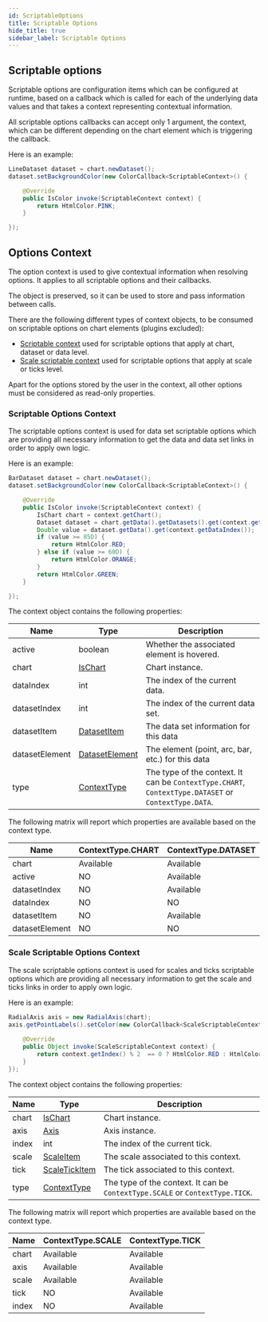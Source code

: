 ```yaml
---
id: ScriptableOptions
title: Scriptable Options
hide_title: true
sidebar_label: Scriptable Options
---
```

## Scriptable options

Scriptable options are configuration items which can be configured at runtime, based on a callback which is called for each of the underlying data values and that takes a context representing contextual information.

All scriptable options callbacks can accept only 1 argument, the context, which can be different depending on the chart element which is triggering the callback.

Here is an example:

```java
LineDataset dataset = chart.newDataset();
dataset.setBackgroundColor(new ColorCallback<ScriptableContext>() {

	@Override
	public IsColor invoke(ScriptableContext context) {
		return HtmlColor.PINK;
	}

});
```

## Options Context

The option context is used to give contextual information when resolving options. It applies to all scriptable options and their callbacks.

The object is preserved, so it can be used to store and pass information between calls.

There are the following different types of context objects, to be consumed on scriptable options on chart elements (plugins excluded):

 * [Scriptable context](http://www.pepstock.org/Charba/3.3/org/pepstock/charba/client/callbacks/ScriptableContext.html) used for scriptable options that apply at chart, dataset or data level.
 * [Scale scriptable context](http://www.pepstock.org/Charba/3.3/org/pepstock/charba/client/callbacks/ScaleScriptableContext.html) used for scriptable options that apply at scale or ticks level.

Apart for the options stored by the user in the context, all other options must be considered as read-only properties. 

### Scriptable Options Context

The scriptable options context is used for data set scriptable options which are providing all necessary information to get the data and data set links in order to apply own logic.

Here is an example:

```java
BarDataset dataset = chart.newDataset();
dataset.setBackgroundColor(new ColorCallback<ScriptableContext>() {

	@Override
	public IsColor invoke(ScriptableContext context) {
		IsChart chart = context.getChart(); 
		Dataset dataset = chart.getData().getDatasets().get(context.getDatasetIndex());
		Double value = dataset.getData().get(context.getDataIndex());
		if (value >= 85D) {
			return HtmlColor.RED;
		} else if (value >= 60D) {
			return HtmlColor.ORANGE;
		}
		return HtmlColor.GREEN;
	}

});
```

The context object contains the following properties:

| Name | Type | Description
| ---- | ---- | ----
| active | boolean | Whether the associated element is hovered.
| chart | [IsChart](http://www.pepstock.org/Charba/3.3/org/pepstock/charba/client/IsChart.html) | Chart instance. 
| dataIndex | int | The index of the current data.
| datasetIndex | int | The index of the current data set.
| datasetItem | [DatasetItem](http://www.pepstock.org/Charba/3.3/org/pepstock/charba/client/items/DatasetItem.html) | The data set information for this data
| datasetElement | [DatasetElement](http://www.pepstock.org/Charba/3.3/org/pepstock/charba/client/items/DatasetElement.html) | The element (point, arc, bar, etc.) for this data
| type | [ContextType](http://www.pepstock.org/Charba/3.3/org/pepstock/charba/client/items/ContextType.html) | The type of the context. It can be `ContextType.CHART`, `ContextType.DATASET` or `ContextType.DATA`. 

The following matrix will report which properties are available based on the context type.

<table>
   <thead>
        <tr>
            <th scope="col">Name</th>
            <th scope="col">ContextType.CHART</th>
            <th scope="col">ContextType.DATASET</th>
            <th scope="col">ContextType.DATA</th>
        </tr>
    </thead>
    <tbody>
        <tr>
            <td scope="row">chart</td>
            <td style={{backgroundColor: 'rgb(244,252,239)'}}>Available</td>
            <td style={{backgroundColor: 'rgb(244,252,239)'}}>Available</td>
            <td style={{backgroundColor: 'rgb(244,252,239)'}}>Available</td>
        </tr>
        <tr>
            <td scope="row">active</td>
            <td style={{backgroundColor: 'rgb(255,232,232)'}}>NO</td>
            <td style={{backgroundColor: 'rgb(244,252,239)'}}>Available</td>
            <td style={{backgroundColor: 'rgb(244,252,239)'}}>Available</td>
        </tr>
        <tr>
            <td scope="row">datasetIndex</td>
            <td style={{backgroundColor: 'rgb(255,232,232)'}}>NO</td>
            <td style={{backgroundColor: 'rgb(244,252,239)'}}>Available</td>
            <td style={{backgroundColor: 'rgb(244,252,239)'}}>Available</td>
        </tr>
        <tr>
            <td scope="row">dataIndex</td>
            <td style={{backgroundColor: 'rgb(255,232,232)'}}>NO</td>
            <td style={{backgroundColor: 'rgb(255,232,232)'}}>NO</td>
            <td style={{backgroundColor: 'rgb(244,252,239)'}}>Available</td>
        </tr>
        <tr>
            <td scope="row">datasetItem</td>
            <td style={{backgroundColor: 'rgb(255,232,232)'}}>NO</td>
            <td style={{backgroundColor: 'rgb(244,252,239)'}}>Available</td>
            <td style={{backgroundColor: 'rgb(244,252,239)'}}>Available</td>
        </tr>
        <tr>
            <td scope="row">datasetElement</td>
            <td style={{backgroundColor: 'rgb(255,232,232)'}}>NO</td>
            <td style={{backgroundColor: 'rgb(255,232,232)'}}>NO</td>
            <td style={{backgroundColor: 'rgb(244,252,239)'}}>Available</td>
        </tr>
    </tbody>
</table>

### Scale Scriptable Options Context

The scale scriptable options context is used for scales and ticks scriptable options which are providing all necessary information to get the scale and ticks links in order to apply own logic.

Here is an example:

```java
RadialAxis axis = new RadialAxis(chart);
axis.getPointLabels().setColor(new ColorCallback<ScaleScriptableContext>() {
			
	@Override
	public Object invoke(ScaleScriptableContext context) {
		return context.getIndex() % 2  == 0 ? HtmlColor.RED : HtmlColor.BLACK;
	}
});
```

The context object contains the following properties:

| Name | Type |  Description
| ---- | ---- | ----
| chart | [IsChart](http://www.pepstock.org/Charba/3.3/org/pepstock/charba/client/IsChart.html) | Chart instance.
| axis | [Axis](http://www.pepstock.org/Charba/3.3/org/pepstock/charba/client/configuration/Axis.html) | Axis instance. 
| index | int | The index of the current tick.
| scale | [ScaleItem](http://www.pepstock.org/Charba/3.3/org/pepstock/charba/client/items/ScaleItem.html) | The scale associated to this context.
| tick | [ScaleTickItem](http://www.pepstock.org/Charba/3.3/org/pepstock/charba/client/items/ScaleTickItem.html)| The tick associated to this context.
| type | [ContextType](http://www.pepstock.org/Charba/3.3/org/pepstock/charba/client/items/ContextType.html) | The type of the context. It can be `ContextType.SCALE` or `ContextType.TICK`. 

The following matrix will report which properties are available based on the context type.

<table>
   <thead>
        <tr>
            <th scope="col">Name</th>
            <th scope="col">ContextType.SCALE</th>
            <th scope="col">ContextType.TICK</th>
        </tr>
    </thead>
    <tbody>
        <tr>
            <td scope="row">chart</td>
            <td style={{backgroundColor: 'rgb(244,252,239)'}}>Available</td>
            <td style={{backgroundColor: 'rgb(244,252,239)'}}>Available</td>
        </tr>
        <tr>
            <td scope="row">axis</td>
            <td style={{backgroundColor: 'rgb(244,252,239)'}}>Available</td>
            <td style={{backgroundColor: 'rgb(244,252,239)'}}>Available</td>
        </tr>
        <tr>
            <td scope="row">scale</td>
            <td style={{backgroundColor: 'rgb(244,252,239)'}}>Available</td>
            <td style={{backgroundColor: 'rgb(244,252,239)'}}>Available</td>
        </tr>
        <tr>
            <td scope="row">tick</td>
            <td style={{backgroundColor: 'rgb(255,232,232)'}}>NO</td>
            <td style={{backgroundColor: 'rgb(244,252,239)'}}>Available</td>
        </tr>
        <tr>
            <td scope="row">index</td>
            <td style={{backgroundColor: 'rgb(255,232,232)'}}>NO</td>
            <td style={{backgroundColor: 'rgb(244,252,239)'}}>Available</td>
        </tr>
    </tbody>
</table>
